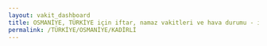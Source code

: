 ```yaml
---
layout: vakit_dashboard
title: OSMANİYE, TÜRKİYE için iftar, namaz vakitleri ve hava durumu - ilçe/eyalet seç
permalink: /TÜRKİYE/OSMANİYE/KADİRLİ
---
```


<script type="text/javascript">
  var GLOBAL_COUNTRY = 'TÜRKİYE';
  var GLOBAL_CITY = 'OSMANİYE';
  var GLOBAL_STATE = 'KADİRLİ';
  var lat = 72;
  var lon = 21;
</script>
